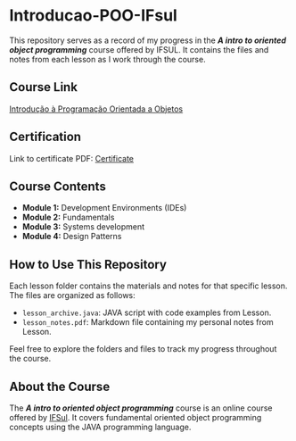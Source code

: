 # Introducao-POO-IFsul

This repository serves as a record of my progress in the ***A intro to oriented object programming*** course offered by IFSUL. It contains the files and notes from each lesson as I work through the course.

## Course Link

[Introdução à Programação Orientada a Objetos](https://mundi.ifsul.edu.br/portal/introducao-a-programacao-orientada-a-objetos.php)

## Certification

Link to certificate PDF: [Certificate](https://github.com/DeNadaii/Introducao-POO-IFsul/blob/master/PDFs/Certificado.pdf)

## Course Contents

- **Module 1:** Development Environments (IDEs)
- **Module 2:** Fundamentals
- **Module 3:** Systems development
- **Module 4:** Design Patterns

## How to Use This Repository

Each lesson folder contains the materials and notes for that specific lesson. The files are organized as follows:

- `lesson_archive.java`: JAVA script with code examples from Lesson.
- `lesson_notes.pdf`: Markdown file containing my personal notes from Lesson.

Feel free to explore the folders and files to track my progress throughout the course.

## About the Course

The ***A intro to oriented object programming*** course is an online course offered by [IFSul](http://www.ifsul.edu.br/). It covers fundamental oriented object programming concepts using the JAVA programming language.

